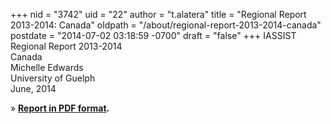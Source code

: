 +++
nid = "3742"
uid = "22"
author = "t.alatera"
title = "Regional Report 2013-2014: Canada"
oldpath = "/about/regional-report-2013-2014-canada"
postdate = "2014-07-02 03:18:59 -0700"
draft = "false"
+++
IASSIST Regional Report 2013-2014\
Canada\
Michelle Edwards\
University of Guelph\
June, 2014

» **[Report in PDF
format](http://iassistdata.org/sites/default/files/canada_regional_report_2013-2014.pdf).**
